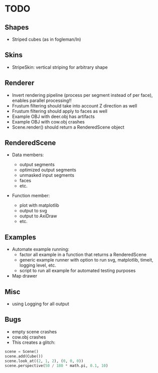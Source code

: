 # TODO

## Shapes

- Striped cubes (as in fogleman/ln)

## Skins

- StripeSkin: vertical striping for arbitrary shape

## Renderer

- Invert rendering pipeline (process per segment instead of per face), enables parallel processing!!
- Frustum filtering should take into account Z direction as well
- Frustum filtering should apply to faces as well
- Example OBJ with deer.obj has artifacts
- Example OBJ with cow.obj crashes
- Scene.render() should return a RenderedScene object
 
## RenderedScene

- Data members:
    - output segments
    - optimized output segments
    - unmasked input segments
    - faces
    - etc.
    
- Function member:
    - plot with matplotlib
    - output to svg
    - output to AxiDraw
    - etc. 

## Examples

- Automate example running:
    - factor all example in a function that returns a RenderedScene
    - generic example runner with option to run svg, matplotlib, timeit, logging level, etc.
    - script to run all example for automated testing purposes
- Map drawer

## Misc

- using Logging for all output

## Bugs

- empty scene crashes
- cow.obj crashes
- This creates a glitch:

 ```python
scene = Scene()
scene.add(Cube())
scene.look_at((2, 1, 2), (0, 0, 0))
scene.perspective(50 / 180 * math.pi, 0.1, 10)
```
